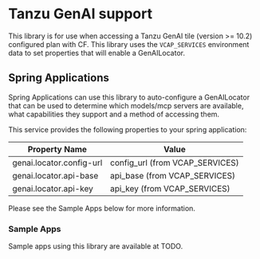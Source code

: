 # Tanzu GenAI support

This library is for use when accessing a Tanzu GenAI tile (version >= 10.2) configured plan with CF.  This library uses the `VCAP_SERVICES` environment data to set properties that will enable a GenAILocator.

## Spring Applications

Spring Applications can use this library to auto-configure a GenAILocator that can be used to determine which models/mcp servers are available, what capabilities they support and a method of accessing them.

This service provides the following properties to your spring application:

| Property Name            | Value                           |
|--------------------------|---------------------------------|
| genai.locator.config-url | config_url (from VCAP_SERVICES) |
| genai.locator.api-base   | api_base (from VCAP_SERVICES)   |
| genai.locator.api-key    | api_key (from VCAP_SERVICES)    |

Please see the Sample Apps below for more information.

### Sample Apps

Sample apps using this library are available at TODO.